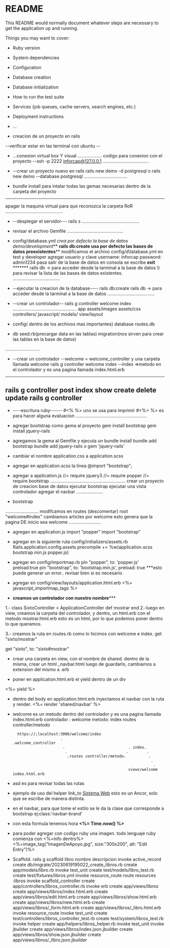 # README

This README would normally document whatever steps are necessary to get the
application up and running.

Things you may want to cover:

* Ruby version

* System dependencies

* Configuration

* Database creation

* Database initialization

* How to run the test suite

* Services (job queues, cache servers, search engines, etc.)

* Deployment instructions

* ...
* creacion de un proyecto en rails

--verificar estar en las terminal con ubuntu --

* ...conexion virtual box Y visual ...................
codigo para conexion con el proyecto
--ssh -p 2222 inforcap@127.0.0.1
....................................

* --crear un proyecto nuevo en rails
rails new demo -d postgresql
o
rails new demo --database postgresql
..................................

* bundle install para intalar todas las gemas necesarias dentro de la carpeta del proyecto
-------------------------------------
apagar la maquina virtual para que reconozca la carpeta RoR
.............................................
* --desplegar el servidor---
rails s
.............................................
* revisar el archivo Gemfile
............................................
* config/database.yml
*crea por defecto la base de datos demo/development***
****rails db:create usa por defecto las bases de datos preexistentes******
modificamos el archivo config/d\latabase.yml en test y developer
agregar usuario y clave
username: inforcap
password: admin1234
pasa salir de la base de datos en consola se escribe **exit** *******
rails db -> para acceder desde la tarminal a la base de datos 
\l para revisar la lista de las bases de datos existentes.
 .....................................
* --ejecutar la creacion de la database----
rails db:create
rails db -> para acceder desde la tarminal a la base de datos 
 .....................................
* --crear un controlador--
rails g controller welcome index
..................................................
app
    assets/images 
    assets/css
    controllers/
    javascript/
    models/
    view/layout

* config( dentro de los archivos mas importantes)
    database
    routes.db

* db
    seed.rb(precargar data en las tablas)
    migration(nos sirven para crear las tablas en la base de datos)

...........................

* --crear un controlador
--welcome = welcome_controller y una carpeta llamada welcome
rails g controller welcome index
--index =>metodo en el controlador y es una pagina llamada index.html.erb
--------------------------------------------------------
rails g controller post index show create  delete update 
rails g controller 
--------------------------------------------------------
* ----escritura ruby------
#<% %> uno se usa para imprimir 
#<%= %> es para hacer alguna evaluacion 
........................................................
* agregar bootstrap como gema al proyecto
gem install bootstrap
gem install jquery-rails

* agregamos la gema al Gemfile y ejecuta un bundle install
bundle add bootstrap
bundle add jquery-rails o gem 'jquery-rails'

* cambiar el nombre application.css a application.scss

* agregar en application.scss la linea
@import "bootstrap";

* agregar a application.js 
//= require jquery3
//= require popper
//= require bootstrap
...........................................................
crear un proyecto de 
creacion base de datos
ejecutar bootstrap
ejecutar una vista
controlador
agregar el navbar
.....................
* bootstrap

..........................
modifcamos en routes (descomentar)
 root "welcome#index"
       cambiamos articles por welcome
 esto genera que la pagina DE inicio sea welcome
 .........................

* agregan en application.js
import "popper"
import "bootstrap"

 

* agregar en la siguiente ruta 
config/initializers/assets.rb
Rails.application.config.assets.precompile += %w(application.scss bootstrap.min.js popper.js)

* agregar en config/importmap.rb
pin "popper", to: 'popper.js' preload:true
pin "bootstrap", to: 'bootstrap.min.js', preload: true
***esto puede generar un error.. revisar bien si es necesario.

* agregar en config/view/layouts/application.html.erb
<%= javascript_importmap_tags %>

* ****creamos un controlador con nuestro nombre*******

1.- class SixtoController < ApplicationController
    def mostrar
    end
2.-luego en view, creamos la carpeta del controlador, y dentro, un html.erb con el metodo
mostrar.html.erb esto es un html, por lo que podemos poner dentro lo que queramos. 
 
3.- creamos la ruta en routes.rb como lo hicimos con welcome e index.
get "sixto/mostrar"

get "sixto", to: "sixto#mostrar"


* crear una carpeta en view, con el nombre de shared. dentro de la misma, crear un html 
_navbar.html
luego de guardarlo, cambiamos a extension del mismo a .erb

* poner en application.html.erb el yield dentro de un div
<div class="container">
    <%= yield %>
    </div>


*  dentro del body en application.html.erb inyectamos el navbar con la ruta y render.
<%= render 'shared/navbar' %>    

* welcome es un metodo dentro del controlador y es una pagina llamada index.html.erb
controlador : welcome  metodo: index
        routes
        controller/metodo
    
        https://;localhost:3000/welcome/index
                           .                              .welcome_controller
                            .                            . index.
                             .                          .        .
                              .routes controller/metodo.          .
                                                                   .
                                                                    .
                                                         views/welcome index.html.erb
                    
 
* asd es para revisar todas las rutas

*  ejemplo de uso del helper link_to
      <a class="navbar-brand" href="#">Sistema Web</a>
  esto es un Ancor, solo que se escribe de manera distinta.
  

* en el navbar, para que tome el estilo se le da la clase que corresponde a bootstrap
 ej:class:'navbar-brand'

*  con esta formula tenemos hora
<b><%= Time.now() %></b>


* para poder agregar con codigo ruby una imagen. todo lenguaje ruby comienza con <%=info dentro%>
<%=image_tag("ImagenDeApoyo.jpg", size:"300x200", alt: "Edit Entry")%>

* Scaffold.
rails g scaffold libro nombre descripcion
 invoke  active_record
      create    db/migrate/20230619195022_create_libros.rb
      create    app/models/libro.rb
      invoke    test_unit
      create      test/models/libro_test.rb
      create      test/fixtures/libros.yml
      invoke  resource_route
       route    resources :libros
      invoke  scaffold_controller
      create    app/controllers/libros_controller.rb
      invoke    erb
      create      app/views/libros
      create      app/views/libros/index.html.erb
      create      app/views/libros/edit.html.erb
      create      app/views/libros/show.html.erb
      create      app/views/libros/new.html.erb
      create      app/views/libros/_form.html.erb
      create      app/views/libros/_libro.html.erb
      invoke    resource_route
      invoke    test_unit
      create      test/controllers/libros_controller_test.rb
      create      test/system/libros_test.rb
      invoke    helper
      create      app/helpers/libros_helper.rb
      invoke      test_unit
      invoke    jbuilder
      create      app/views/libros/index.json.jbuilder
      create      app/views/libros/show.json.jbuilder
      create      app/views/libros/_libro.json.jbuilder